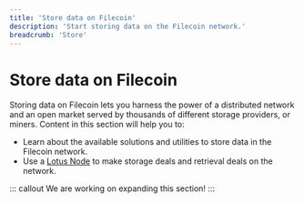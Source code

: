 ```yaml
---
title: 'Store data on Filecoin'
description: 'Start storing data on the Filecoin network.'
breadcrumb: 'Store'
---
```


# Store data on Filecoin

Storing data on Filecoin lets you harness the power of a distributed network and an open market served by thousands of different storage providers, or miners. Content in this section will help you to:

- Learn about the available solutions and utilities to store data in the Filecoin network.
- Use a [Lotus Node](lotus/README.md) to make storage deals and retrieval deals on the network.

::: callout
We are working on expanding this section!
:::
